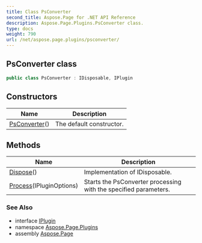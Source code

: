 ```yaml
---
title: Class PsConverter
second_title: Aspose.Page for .NET API Reference
description: Aspose.Page.Plugins.PsConverter class. 
type: docs
weight: 790
url: /net/aspose.page.plugins/psconverter/
---
```

## PsConverter class

```csharp
public class PsConverter : IDisposable, IPlugin
```

## Constructors

| Name | Description |
| --- | --- |
| [PsConverter](psconverter/)() | The default constructor. |

## Methods

| Name | Description |
| --- | --- |
| [Dispose](../../aspose.page.plugins/psconverter/dispose/)() | Implementation of IDisposable. |
| [Process](../../aspose.page.plugins/psconverter/process/)(IPluginOptions) | Starts the PsConverter processing with the specified parameters. |

### See Also

* interface [IPlugin](../iplugin/)
* namespace [Aspose.Page.Plugins](../../aspose.page.plugins/)
* assembly [Aspose.Page](../../)


